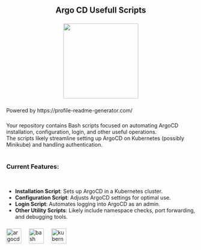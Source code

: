 <br clear="both">

<h2 align="center">Argo CD Usefull Scripts</h2>

###

<p align="left"></p>

###

<div align="center">
  <img height="200" src="https://argo-cd.readthedocs.io/en/stable/assets/logo.png"  />
</div>

###

<p align="left">Powered by https://profile-readme-generator.com/</p>

###

<p align="left">Your repository contains Bash scripts focused on automating ArgoCD installation, configuration, login, and other useful operations. <br>The scripts likely streamline setting up ArgoCD on Kubernetes (possibly Minikube) and handling authentication.
<br><br><h3>Current Features:</h3><br>
<ul>
    <li><strong>Installation Script</strong>: Sets up ArgoCD in a Kubernetes cluster.</li>
    <li><strong>Configuration Script</strong>: Adjusts ArgoCD settings for optimal use.</li>
    <li><strong>Login Script</strong>: Automates logging into ArgoCD as an admin.</li>
    <li><strong>Other Utility Scripts</strong>: Likely include namespace checks, port forwarding, and debugging tools.</li>
</ul>

###

<div align="left">
  <img src="https://cdn.jsdelivr.net/gh/devicons/devicon/icons/argocd/argocd-original.svg" height="40" alt="argocd logo"  />
  <img width="12" />
  <img src="https://cdn.jsdelivr.net/gh/devicons/devicon/icons/bash/bash-original.svg" height="40" alt="bash logo"  />
  <img width="12" />
  <img src="https://cdn.jsdelivr.net/gh/devicons/devicon/icons/kubernetes/kubernetes-plain.svg" height="40" alt="kubernetes logo"  />
</div>

###
